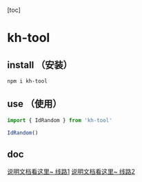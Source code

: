 [toc]

# kh-tool

## install （安装）
```
npm i kh-tool
```

## use （使用）
```js
import { IdRandom } from 'kh-tool'

IdRandom()
```

## doc
[说明文档看这里~ 线路1](http://vscode.wang:8080/modules.html)
[说明文档看这里~ 线路2](http://81.70.62.77:8080/modules.html)